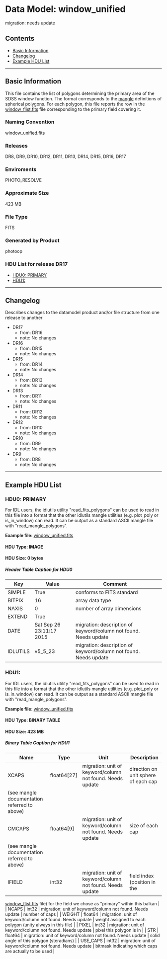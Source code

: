 # Data Model: window_unified


migration: needs update


## Contents
- [Basic Information](#basic-information)
- [Changelog](#changelog)
- [Example HDU List](#example-hdu-list)


---

## Basic Information
This file contains the list of
polygons determining the primary area of the SDSS window
function. The format corresponds to the <a href="http://space.mit.edu/~molly/mangle/">mangle</a> definitions of
spherical polygons. For each polygon, this file reports the row in the <a href="/datamodel/files/PHOTO_RESOLVE/window_flist.html">window_flist.fits</a> file corresponding to the primary field covering it.

### Naming Convention
window_unified.fits

### Releases
DR8, DR9, DR10, DR12, DR11, DR13, DR14, DR15, DR16, DR17

### Enviroments
PHOTO_RESOLVE

### Approximate Size
423 MB

### File Type
FITS

### Generated by Product
photoop

### HDU List for release DR17
  - [HDU0: PRIMARY](#hdu0-primary)
  - [HDU1: ](#hdu1-)


---

## Changelog
Describes changes to the datamodel product and/or file structure from one release to another
 - DR17
   - from: DR16
   - note: No changes
 - DR16
   - from: DR15
   - note: No changes
 - DR15
   - from: DR14
   - note: No changes
 - DR14
   - from: DR13
   - note: No changes
 - DR13
   - from: DR11
   - note: No changes
 - DR11
   - from: DR12
   - note: No changes
 - DR12
   - from: DR10
   - note: No changes
 - DR10
   - from: DR9
   - note: No changes
 - DR9
   - from: DR8
   - note: No changes

---
## Example HDU List


### HDU0: PRIMARY
For IDL users, the idlutils utility "read_fits_polygons" can be used to
read in this file into a format that the other idlutils mangle
utilities (e.g. plot_poly or is_in_window) can read. It can be output
as a standard ASCII mangle file with "read_mangle_polygons".

<b>
Example file:
</b>
<a href="/sas/dr9/env/PHOTO_RESOLVE/window_unified.fits">window_unified.fits</a>

#### HDU Type: IMAGE
#### HDU Size:  0 bytes

##### Header Table Caption for HDU0
Key | Value | Comment | |
| --- | --- | --- | --- |
| SIMPLE | True | conforms to FITS standard |
| BITPIX | 16 | array data type |
| NAXIS | 0 | number of array dimensions |
| EXTEND | True |  |
| DATE | Sat Sep 26 23:11:17 2015 | migration: description of keyword/column not found. Needs update |
| IDLUTILS | v5_5_23 | migration: description of keyword/column not found. Needs update |



### HDU1: 
For IDL users, the idlutils utility "read_fits_polygons" can be used to
read in this file into a format that the other idlutils mangle
utilities (e.g. plot_poly or is_in_window) can read. It can be output
as a standard ASCII mangle file with "read_mangle_polygons".

<b>
Example file:
</b>
<a href="/sas/dr9/env/PHOTO_RESOLVE/window_unified.fits">window_unified.fits</a>

#### HDU Type: BINARY TABLE
#### HDU Size:  423 MB

##### Binary Table Caption for HDU1
Name | Type | Unit | Description |
| --- | --- | --- | --- |
 | XCAPS | float64[27] | migration: unit of keyword/column not found. Needs update | direction on unit sphere of each cap
(see mangle documentation referred to above) |
 | CMCAPS | float64[9] | migration: unit of keyword/column not found. Needs update | size of each cap
(see mangle documentation referred to above) |
 | IFIELD | int32 | migration: unit of keyword/column not found. Needs update | field index (position in the
 <a href="window_flist.html">window_flist.fits</a> file) for the
 field we chose as "primary" within this balkan |
 | NCAPS | int32 | migration: unit of keyword/column not found. Needs update | number of caps |
 | WEIGHT | float64 | migration: unit of keyword/column not found. Needs update | weight assigned to each polygon (unity
always in this file) |
 | PIXEL | int32 | migration: unit of keyword/column not found. Needs update | pixel this polygon is in |
 | STR | float64 | migration: unit of keyword/column not found. Needs update | solid angle of this polygon
(steradians) |
 | USE_CAPS | int32 | migration: unit of keyword/column not found. Needs update | bitmask indicating which caps are
actually to be used |


